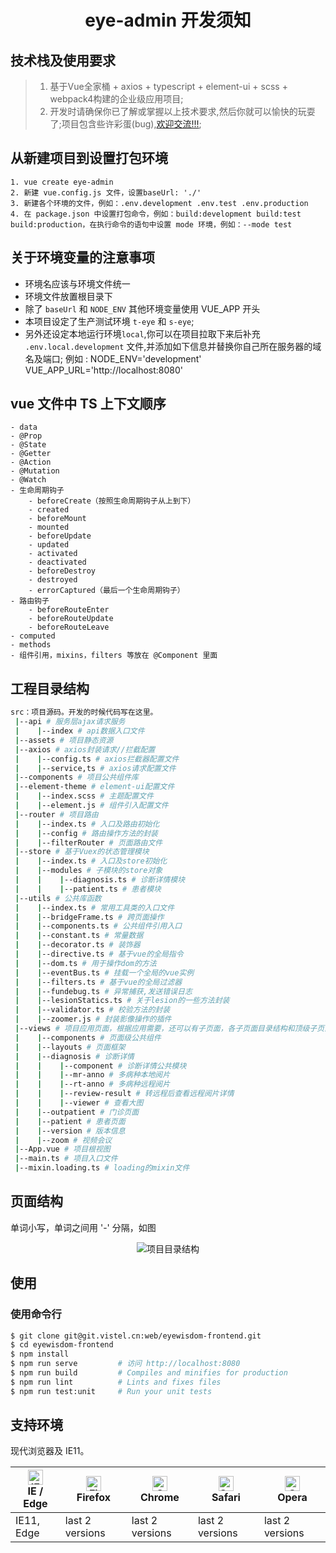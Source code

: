 <h1 align="center">eye-admin 开发须知</h1>

## 技术栈及使用要求
> 1. 基于Vue全家桶 + axios + typescript + element-ui + scss + webpack4构建的企业级应用项目;
> 2. 开发时请确保你已了解或掌握以上技术要求,然后你就可以愉快的玩耍了;项目包含些许彩蛋(bug),<a href="mailto:914743765@qq.com" title="我的邮箱地址">欢迎交流!!!</a>;

## 从新建项目到设置打包环境
```
1. vue create eye-admin
2. 新建 vue.config.js 文件，设置baseUrl: './'
3. 新建各个环境的文件，例如：.env.development .env.test .env.production
4. 在 package.json 中设置打包命令，例如：build:development build:test build:production，在执行命令的语句中设置 mode 环境，例如：--mode test
```

## 关于环境变量的注意事项
* 环境名应该与环境文件统一
* 环境文件放置根目录下
* 除了 `baseUrl` 和 `NODE_ENV` 其他环境变量使用 VUE_APP 开头
* 本项目设定了生产测试环境 `t-eye` 和 `s-eye`;
* 另外还设定本地运行环境`local`,你可以在项目拉取下来后补充 `.env.local.development` 文件,并添加如下信息并替换你自己所在服务器的域名及端口;
例如 :
    NODE_ENV='development'
    VUE_APP_URL='http://localhost:8080'  

##  vue 文件中 TS 上下文顺序
```
- data
- @Prop
- @State
- @Getter
- @Action
- @Mutation
- @Watch
- 生命周期钩子
    - beforeCreate（按照生命周期钩子从上到下）
    - created
    - beforeMount
    - mounted
    - beforeUpdate
    - updated
    - activated
    - deactivated
    - beforeDestroy
    - destroyed
    - errorCaptured（最后一个生命周期钩子）
- 路由钩子
    - beforeRouteEnter
    - beforeRouteUpdate
    - beforeRouteLeave
- computed
- methods
- 组件引用，mixins，filters 等放在 @Component 里面
```

## 工程目录结构
```bash
src：项目源码。开发的时候代码写在这里。
 |--api # 服务层ajax请求服务
 |    |--index # api数据入口文件
 |--assets # 项目静态资源
 |--axios # axios封装请求//拦截配置
 |    |--config.ts # axios拦截器配置文件
 |    |--service,ts # axios请求配置文件
 |--components # 项目公共组件库
 |--element-theme # element-ui配置文件
 |    |--index.scss # 主题配置文件
 |    |--element.js # 组件引入配置文件
 |--router # 项目路由
 |    |--index.ts # 入口及路由初始化
 |    |--config # 路由操作方法的封装
 |    |--filterRouter # 页面路由文件
 |--store # 基于Vuex的状态管理模块
 |    |--index.ts # 入口及store初始化
 |    |--modules # 子模块的store对象
 |    |    |--diagnosis.ts # 诊断详情模块
 |    |    |--patient.ts # 患者模块
 |--utils # 公共库函数
 |    |--index.ts # 常用工具类的入口文件
 |    |--bridgeFrame.ts # 跨页面操作
 |    |--components.ts # 公共组件引用入口
 |    |--constant.ts # 常量数据
 |    |--decorator.ts # 装饰器
 |    |--directive.ts # 基于vue的全局指令
 |    |--dom.ts # 用于操作dom的方法
 |    |--eventBus.ts # 挂载一个全局的vue实例
 |    |--filters.ts # 基于vue的全局过滤器
 |    |--fundebug.ts # 异常捕获,发送错误日志
 |    |--lesionStatics.ts # 关于lesion的一些方法封装
 |    |--validator.ts # 校验方法的封装
 |    |--zoomer.js # 封装影像操作的插件
 |--views # 项目应用页面，根据应用需要，还可以有子页面，各子页面目录结构和顶级子页面类似
 |    |--components # 页面级公共组件
 |    |--layouts # 页面框架
 |    |--diagnosis # 诊断详情
 |    |    |--component # 诊断详情公共模块
 |    |    |--mr-anno # 多病种本地阅片
 |    |    |--rt-anno # 多病种远程阅片
 |    |    |--review-result # 转远程后查看远程阅片详情
 |    |    |--viewer # 查看大图
 |    |--outpatient # 门诊页面
 |    |--patient # 患者页面
 |    |--version # 版本信息
 |    |--zoom # 视频会议
 |--App.vue # 项目根视图
 |--main.ts # 项目入口文件
 |--mixin.loading.ts # loading的mixin文件

 ```

## 页面结构
单词小写，单词之间用 '-' 分隔，如图

<div align="center">
    <img src="statics/pakeage.jpg"  alt="项目目录结构" />
</div>

## 使用

### 使用命令行
```bash
$ git clone git@git.vistel.cn:web/eyewisdom-frontend.git
$ cd eyewisdom-frontend
$ npm install
$ npm run serve         # 访问 http://localhost:8080
$ npm run build         # Compiles and minifies for production
$ npm run lint          # Lints and fixes files
$ npm run test:unit     # Run your unit tests
```

## 支持环境

现代浏览器及 IE11。

| [<img src="https://raw.githubusercontent.com/alrra/browser-logos/master/src/edge/edge_48x48.png" alt="IE / Edge" width="24px" height="24px" />](http://godban.github.io/browsers-support-badges/)</br>IE / Edge | [<img src="https://raw.githubusercontent.com/alrra/browser-logos/master/src/firefox/firefox_48x48.png" alt="Firefox" width="24px" height="24px" />](http://godban.github.io/browsers-support-badges/)</br>Firefox | [<img src="https://raw.githubusercontent.com/alrra/browser-logos/master/src/chrome/chrome_48x48.png" alt="Chrome" width="24px" height="24px" />](http://godban.github.io/browsers-support-badges/)</br>Chrome | [<img src="https://raw.githubusercontent.com/alrra/browser-logos/master/src/safari/safari_48x48.png" alt="Safari" width="24px" height="24px" />](http://godban.github.io/browsers-support-badges/)</br>Safari | [<img src="https://raw.githubusercontent.com/alrra/browser-logos/master/src/opera/opera_48x48.png" alt="Opera" width="24px" height="24px" />](http://godban.github.io/browsers-support-badges/)</br>Opera |
| --------- | --------- | --------- | --------- | --------- |
| IE11, Edge| last 2 versions| last 2 versions| last 2 versions| last 2 versions